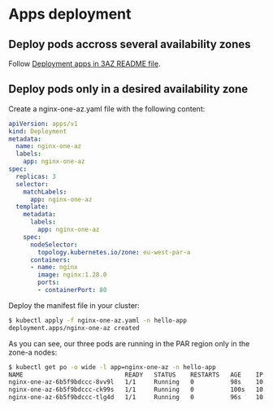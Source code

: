 # Apps deployment

## Deploy pods accross several availability zones

Follow [Deployment apps in 3AZ README file](./deployment-apps-3az/README.md).

## Deploy pods only in a desired availability zone

Create a nginx-one-az.yaml file with the following content:

```yaml
apiVersion: apps/v1
kind: Deployment
metadata:
  name: nginx-one-az
  labels:
    app: nginx-one-az
spec:
  replicas: 3
  selector:
    matchLabels:
      app: nginx-one-az
  template:
    metadata:
      labels:
        app: nginx-one-az
    spec:
      nodeSelector:
        topology.kubernetes.io/zone: eu-west-par-a
      containers:
      - name: nginx
        image: nginx:1.28.0
        ports:
        - containerPort: 80
```

Deploy the manifest file in your cluster:

```bash
$ kubectl apply -f nginx-one-az.yaml -n hello-app
deployment.apps/nginx-one-az created
```

As you can see, our three pods are running in the PAR region only in the zone-a nodes:

```bash
$ kubectl get po -o wide -l app=nginx-one-az -n hello-app
NAME                            READY   STATUS    RESTARTS   AGE    IP             NODE                         NOMINATED NODE   READINESS GATES
nginx-one-az-6b5f9bdccc-8vv9l   1/1     Running   0          98s    10.240.7.13    my-pool-zone-a-b9ztj-brgpq   <none>           <none>
nginx-one-az-6b5f9bdccc-ck99s   1/1     Running   0          100s   10.240.5.216   my-pool-zone-a-b9ztj-mss8j   <none>           <none>
nginx-one-az-6b5f9bdccc-tlg4d   1/1     Running   0          96s    10.240.8.221   my-pool-zone-a-b9ztj-gt5vd   <none>           <none>
```